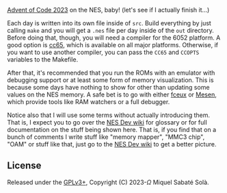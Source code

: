 [Advent of Code 2023](https://adventofcode.com/2023) on the NES, baby! (let's
see if I actually finish it...)

Each day is written into its own file inside of `src`. Build everything by just
calling `make` and you will get a `.nes` file per day inside of the `out`
directory. Before doing that, though, you will need a compiler for the 6052
platform. A good option is [cc65](https://github.com/cc65/cc65), which is
available on all major platforms. Otherwise, if you want to use another
compiler, you can pass the `CC65` and `CCOPTS` variables to the Makefile.

After that, it's recommended that you run the ROMs with an emulator with
debugging support or at least some form of memory visualization. This is because
some days have nothing to show for other than updating some values on the NES
memory. A safe bet is to go with either [fceux](https://fceux.com/web/home.html)
or [Mesen](https://github.com/SourMesen/Mesen2/), which provide tools like RAM
watchers or a full debugger.

Notice also that I will use some terms without actually introducing them. That
is, I expect you to go over the [NES Dev
wiki](https://www.nesdev.org/wiki/Nesdev_Wiki) for glossary or for full
documentation on the stuff being shown here. That is, if you find that on a
bunch of comments I write stuff like "memory mapper", "MMC3 chip", "OAM" or
stuff like that, just go to the [NES Dev
wiki](https://www.nesdev.org/wiki/Nesdev_Wiki) to get a better picture.

## License

Released under the [GPLv3+](http://www.gnu.org/licenses/gpl-3.0.txt), Copyright
(C) 2023-<i>Ω</i> Miquel Sabaté Solà.
